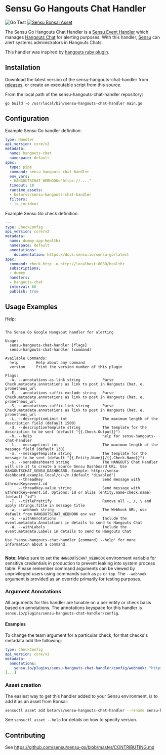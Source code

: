 # Sensu Go Hangouts Chat Handler
![Go Test](https://github.com/betorvs/sensu-hangouts-chat-handler/workflows/Go%20Test/badge.svg)
[![Sensu Bonsai Asset](https://img.shields.io/badge/Bonsai-Download%20Me-brightgreen.svg?colorB=89C967&logo=sensu)](https://bonsai.sensu.io/assets/betorvs/sensu-hangouts-chat-handler)

The Sensu Go Hangouts Chat Handler is a [Sensu Event Handler][3] which manages
[Hangouts Chat][2] for alerting purposes. With this handler,
[Sensu][1] can alert systems administrators in Hangouts Chats.

This handler was inspired by [hangouts ruby plugin][5].

## Installation

Download the latest version of the sensu-hangouts-chat-handler from [releases][4],
or create an executable script from this source.

From the local path of the sensu-hangouts-chat-handler repository:
```
go build -o /usr/local/bin/sensu-hangouts-chat-handler main.go
```

## Configuration

Example Sensu Go handler definition:

```yml
type: Handler
api_version: core/v2
metadata:
  name: hangouts-chat
  namespace: default
spec:
  type: pipe
  command: sensu-hangouts-chat-handler
  env_vars:
  - HANGOUTSCHAT_WEBHOOK="https://...."
  timeout: 10
  runtime_assets:
  - betorvs/sensu-hangouts-chat-handler
  filters:
  - is_incident
```

Example Sensu Go check definition:

```yml
---
type: CheckConfig
api_version: core/v2
metadata:
  name: dummy-app-healthz
  namespace: default
  annotations:
    documentation: https://docs.sensu.io/sensu-go/latest
spec:
  command: check-http -u http://localhost:8080/healthz
  subscriptions:
  - dummy
  handlers:
  - hangouts-chat
  interval: 60
  publish: true
```


## Usage Examples

Help:
```

The Sensu Go Google Hangsout handler for alerting

Usage:
  sensu-hangouts-chat-handler [flags]
  sensu-hangouts-chat-handler [command]

Available Commands:
  help        Help about any command
  version     Print the version number of this plugin

Flags:
  -A, --annotations-as-link string          Parse Check.metadata.annotations as link to post in Hangouts Chat. e. prometheus_url
  -E, --annotations-suffix-exclude string   Parse Check.metadata.annotations as link to post in Hangouts Chat. e. prometheus_url
  -S, --annotations-suffix-link string      Parse Check.metadata.annotations as link to post in Hangouts Chat. e. prometheus_url
  -L, --descriptionLimit int                The maximum length of the description field (default 1500)
  -d, --descriptionTemplate string          The template for the description to be sent (default "{{.Check.Output}}")
  -h, --help                                help for sensu-hangouts-chat-handler
  -l, --messageLimit int                    The maximum length of the message field (default 130)
  -m, --messageTemplate string              The template for the message to be sent (default "{{.Entity.Name}}/{{.Check.Name}}")
  -s, --sensuDashboard string               The HANGOUTS Chat Handler will use it to create a source Sensu Dashboard URL. Use HANGOUTSCHAT_SENSU_DASHBOARD. Example: http://sensu-dashboard.example.local/c/~/n (default "disabled")
      --threadKey                           Send message with &threadKey=event.id
      --threadKey-value string              Send message with &threadKey=event.id. Options: id or alias (entity.name-check.name) (default "id")
  -T, --titlePrettify                       Remove all -, /, \ and apply strings.Title in message title
  -w, --webhook string                      The Webhook URL, use default from HANGOUTSCHAT_WEBHOOK env var
  -a, --withAnnotations                     Include the event.metadata.Annotations in details to send to Hangouts Chat
  -W, --withLabels                          Include the event.metadata.Labels in details to send to Hangouts Chat

Use "sensu-hangouts-chat-handler [command] --help" for more information about a command.


```

**Note:** Make sure to set the `HANGOUTSCHAT_WEBHOOK` environment variable for sensitive credentials in production to prevent leaking into system process table. Please remember command arguments can be viewed by unprivileged users using commands such as `ps` or `top`. The `--webhook` argument is provided as an override primarily for testing purposes. 

### Argument Annotations

All arguments for this handler are tunable on a per entity or check basis based on annotations.  The
annotations keyspace for this handler is `sensu.io/plugins/sensu-hangouts-chat-handler/config`. 

#### Examples

To change the team argument for a particular check, for that checks's metadata add the following:

```yml
type: CheckConfig
api_version: core/v2
metadata:
  annotations:
    sensu.io/plugins/sensu-hangouts-chat-handler/config/webhook: "https://LongWebhookURLHere"
[...]
```


### Asset creation

The easiest way to get this handler added to your Sensu environment, is to add it as an asset from Bonsai:

```sh
sensuctl asset add betorvs/sensu-hangouts-chat-handler --rename sensu-hangouts-chat-handler
```

See `sensuctl asset --help` for details on how to specify version.

## Contributing

See https://github.com/sensu/sensu-go/blob/master/CONTRIBUTING.md

[1]: https://github.com/sensu/sensu-go
[2]: https://developers.google.com/hangouts/chat
[3]: https://docs.sensu.io/sensu-go/5.0/reference/handlers/#how-do-sensu-handlers-work
[4]: https://github.com/betorvs/sensu-hangouts-chat-handler/releases
[5]: https://github.com/clevertoday/sensu-plugins-hangouts-chat